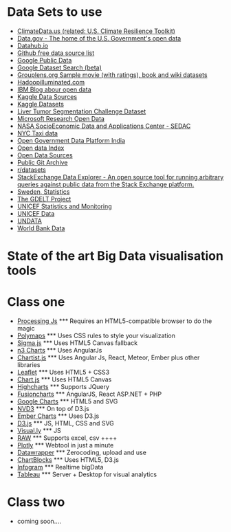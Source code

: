 # Data Sets to use

- [ClimateData.us (related: U.S. Climate Resilience Toolkit)](http://www.climatedata.us/)
- [Data.gov - The home of the U.S. Government's open data](https://catalog.data.gov/dataset)
- [Datahub.io](https://datahub.io/)
- [Github free data source list](http://www.datasciencecentral.com/profiles/blogs/great-github-list-of-public-data-sets)
- [Google Public Data](http://www.google.com/publicdata/directory)
- [Google Dataset Search (beta)](https://toolbox.google.com/datasetsearch)
- [Grouplens.org Sample movie (with ratings), book and wiki datasets](https://grouplens.org/datasets/)
- [Hadoopilluminated.com](http://hadoopilluminated.com/hadoop_illuminated/Public_Bigdata_Sets.html)
- [IBM Blog abour open data](http://www.datasciencecentral.com/profiles/blogs/the-free-big-data-sources-everyone-should-know)
- [Kaggle Data Sources](https://www.kaggle.com/wiki/DataSources)
- [Kaggle Datasets](https://www.kaggle.com/datasets)
- [Liver Tumor Segmentation Challenge Dataset](http://www.lits-challenge.com/)
- [Microsoft Research Open Data](https://msropendata.com/)
- [NASA SocioEconomic Data and Applications Center - SEDAC](http://sedac.ciesin.columbia.edu/)
- [NYC Taxi data](http://chriswhong.github.io/nyctaxi/)
- [Open Government Data Platform India](https://data.gov.in/)
- [Open data Index](http://index.okfn.org/)
- [Open Data Sources](https://github.com/datasciencemasters/data)
- [Public Git Archive](https://github.com/src-d/datasets/tree/master/PublicGitArchive)
- [r/datasets](https://www.reddit.com/r/datasets/)
- [StackExchange Data Explorer - An open source tool for running arbitrary queries against public data from the Stack Exchange platform.](http://data.stackexchange.com/)
- [Sweden, Statistics](http://www.scb.se/en/)
- [The GDELT Project](http://gdeltproject.org/)
- [UNICEF Statistics and Monitoring](https://www.unicef.org/statistics/index_24287.html)
- [UNICEF Data](https://data.unicef.org/)
- [UNDATA](http://data.un.org/)
- [World Bank Data](http://data.worldbank.org/)

# State of the art Big Data visualisation tools

# Class one
- [Processing Js](http://processingjs.org/) *** Requires an HTML5-compatible browser to do the magic
- [Polymaps](http://polymaps.org/) *** Uses CSS rules to style your visualization
- [Sigma.js](http://sigmajs.org/) *** Uses HTML5 Canvas fallback
- [n3 Charts](https://github.com/n3-charts) *** Uses AngularJs
- [Chartist.js](https://gionkunz.github.io/chartist-js/) *** Uses Angular Js, React, Meteor, Ember plus other libraries
- [Leaflet](http://leafletjs.com/) *** Uses HTML5 + CSS3
- [Chart.js](http://www.chartjs.org/) *** Uses HTML5 Canvas
- [Highcharts](https://www.highcharts.com/) *** Supports JQuery
- [Fusioncharts](http://www.fusioncharts.com/) *** AngularJS, React ASP.NET + PHP
- [Google Charts](https://developers.google.com/chart/) *** HTML5 and SVG
- [NVD3](http://nvd3.org/) *** On top of D3.js
- [Ember Charts](http://addepar.github.io/ember-charts/) *** Uses D3.js
- [D3.js](http://d3js.org/) *** JS, HTML, CSS and SVG
- [Visual.ly](http://visual.ly/) *** JS
- [RAW](http://raw.densitydesign.org/) *** Supports excel, csv ++++
- [Plotly](https://plot.ly/) *** Webtool in just a minute
- [Datawrapper](https://datawrapper.de/) *** Zerocoding, upload and use
- [ChartBlocks](http://www.chartblocks.com/en/) *** Uses HTML5, D3.js
- [Infogram](https://infogr.am/) *** Realtime bigData
- [Tableau](http://www.tableau.com/) *** Server + Desktop for visual analytics

# Class two

- coming soon....


